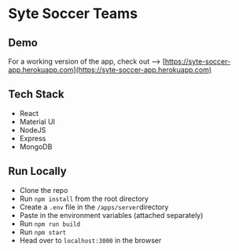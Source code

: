 # Syte Soccer Teams

## Demo

For a working version of the app, check out --> [https://syte-soccer-app.herokuapp.com](https://syte-soccer-app.herokuapp.com)


## Tech Stack
- React
- Material UI
- NodeJS
- Express
- MongoDB


## Run Locally
- Clone the repo
- Run `npm install` from the root directory
- Create a `.env` file in the `/apps/server`directory
- Paste in the environment variables (attached separately)
- Run `npm run build`
- Run `npm start`
- Head over to `localhost:3000` in the browser